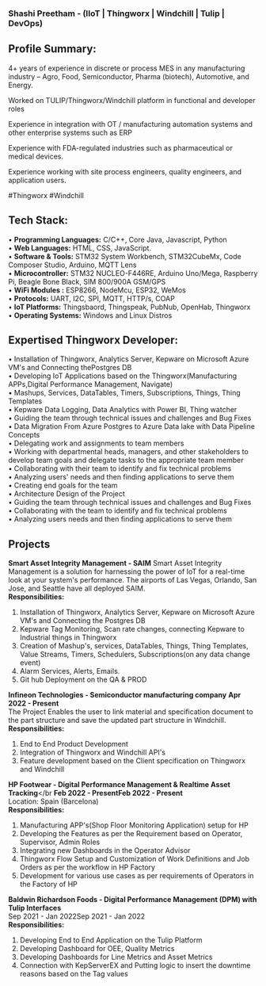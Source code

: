 ### Shashi Preetham - (IIoT | Thingworx | Windchill | Tulip | DevOps)
## **Profile Summary:**
4+ years of experience in discrete or process MES in any manufacturing industry – Agro, Food, Semiconductor, Pharma (biotech), Automotive, and Energy.</br>
 
Worked on TULIP/Thingworx/Windchill platform in functional and developer roles</br>
 
Experience in integration with OT / manufacturing automation systems and other enterprise systems such as ERP</br>
 
Experience with FDA-regulated industries such as pharmaceutical or medical devices.</br>
 
Experience working with site process engineers, quality engineers, and application users.</br>

#Thingworx #Windchill</br>

## **Tech Stack:**

• **Programming Languages:** C/C++, Core Java, Javascript, Python</br>
• **Web Languages:** HTML, CSS, JavaScript. </br>
• **Software & Tools:** STM32 System Workbench, STM32CubeMx, Code Composer Studio, Arduino, MQTT Lens </br>
• **Microcontroller:**  STM32 NUCLEO-F446RE, Arduino Uno/Mega, Raspberry Pi, Beagle Bone Black, SIM 800/900A GSM/GPS </br>
• **WiFi Modules :** ESP8266, NodeMcu, ESP32, WeMos </br>
• **Protocols:** UART, I2C, SPI, MQTT, HTTP/s, COAP</br>
• **IoT Platforms:** Thingsbaord, Thingspeak, PubNub, OpenHab, Thingworx </br>
• **Operating Systems:** Windows and Linux Distros</br>

## **Expertised Thingworx Developer:**
• Installation of Thingworx, Analytics Server, Kepware on Microsoft Azure VM's and Connecting thePostgres DB</br>
• Developing IoT Applications based on the Thingworx(Manufacturing APPs,Digital Performance Management, Navigate)</br>
• Mashups, Services, DataTables, Timers, Subscriptions, Things, Thing Templates</br>
• Kepware Data Logging, Data Analytics with Power BI, Thing watcher</br>
• Guiding the team through technical issues and challenges and Bug Fixes</br>
• Data Migration From Azure Postgres to Azure Data lake with Data Pipeline Concepts</br>
• Delegating work and assignments to team members</br>
• Working with departmental heads, managers, and other stakeholders to develop team goals and delegate tasks to the appropriate team member</br>
• Collaborating with their team to identify and fix technical problems</br>
• Analyzing users' needs and then finding applications to serve them</br>
• Creating end goals for the team</br>
• Architecture Design of the Project</br>
• Guiding the team through technical issues and challenges and Bug Fixes</br>
• Collaborating with the team to identify and fix technical problems</br>
• Analyzing users needs and then finding applications to serve them</br>

## **Projects**

**Smart Asset Integrity Management - SAIM**
Smart Asset Integrity Management is a solution for harnessing the power of IoT for a real-time look at your system's performance. The airports of Las Vegas, Orlando, San Jose, and Seattle have all deployed SAIM.</br>
**Responsibilities:**
1. Installation of Thingworx, Analytics Server, Kepware on Microsoft Azure VM's and Connecting the Postgres DB </br>
2. Kepware Tag Monitoring, Scan rate changes, connecting Kepware to Industrial things in Thingworx </br>
3. Creation of Mashup's, services, DataTables, Things, Thing Templates, Value Streams, Timers, Schedulers, Subscriptions(on any data change event) </br>
4. Alarm Services, Alerts, Emails. </br>
5. Git hub Deployment on the QA & PROD</br>


**Infineon Technologies - Semiconductor manufacturing company**
**Apr 2022 - Present**</br>
The Project Enables the user to link material and specification document to the part structure and save the updated part structure in Windchill.</br>
**Responsibilities:**</br>
1. End to End Product Development</br>
2. Integration of Thingworx and Windchill API's</br>
3. Feature development based on the Client specification on Thingworx and Windchill</br>

**HP Footwear - Digital Performance Management & Realtime Asset Tracking**</br
**Feb 2022 - PresentFeb 2022 - Present**</br>
Location: Spain (Barcelona)</br>
**Responsibilities:**</br>
1. Manufacturing APP's(Shop Floor Monitoring Application) setup for HP</br>
2. Developing the Features as per the Requirement based on Operator, Supervisor, Admin Roles </br>
3. Integrating new Dashboards in the Operator Advisor</br>
4. Thingworx Flow Setup and Customization of Work Definitions and Job Orders as per the workflow in HP Factory</br>
5. Development for various use cases as per requirements of Operators in the Factory of HP</br>

**Baldwin Richardson Foods - Digital Performance Management (DPM) with Tulip Interfaces**</br>
Sep 2021 - Jan 2022Sep 2021 - Jan 2022</br>
**Responsibilities:**</br>
1. Developing End to End Application on the Tulip Platform</br>
2. Developing Dashboard for OEE, Quality Metrics</br>
3. Developing Dashboards for Line Metrics and Asset Metrics</br>
4. Connection with KepServerEX and Putting logic to insert the downtime reasons based on the Tag values</br>
